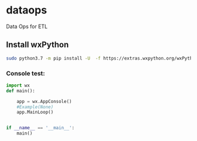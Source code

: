 # dataops
Data Ops for ETL


## Install wxPython

```bash
sudo python3.7 -m pip install -U  -f https://extras.wxpython.org/wxPython4/extras/linux/gtk3/ubuntu-18.04   wxPython
```

### Console test:


```Python
import wx
def main():

    app = wx.AppConsole()
    #Example(None)
    app.MainLoop()


if __name__ == '__main__':
    main()
```

